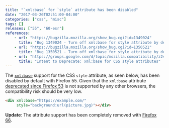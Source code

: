 ```yaml
---
title: "`xml:base` for `style` attribute has been disabled"
date: "2017-03-26T02:51:00-04:00"
categories: ["css", "misc"]
tags: []
releases: ["55", "60-esr"]
references:
    - url: "https://bugzilla.mozilla.org/show_bug.cgi?id=1349024"
      title: "Bug 1349024 - Turn off xml:base for style attribute by default on aurora and nightly"
    - url: "https://bugzilla.mozilla.org/show_bug.cgi?id=1350521"
      title: "Bug 1350521 - Turn off xml:base for style attribute by default for all channels"
    - url: "https://groups.google.com/d/topic/mozilla.compatibility/z2syZhkI1-U/discussion"
      title: "Intent to Deprecate: xml:base for CSS style attributes"
---
```

The [`xml:base`](https://www.w3.org/TR/xmlbase/) support for the CSS `style` attribute, as seen below, has been disabled by default with Firefox 55. Given that the `xml:base` attribute [deprecated since Firefox 53](https://www.fxsitecompat.dev/en-CA/docs/2017/xml-base-attribute-has-been-deprecated/) is not supported by any other browsers, the compatibility risk should be very low.

```html
<div xml:base="https://example.com/"
     style="background:url(picture.jpg)"></div>
```

**Update**: The attribute support has been completely removed with [Firefox 66](https://www.fxsitecompat.dev/en-CA/docs/2018/xml-base-attribute-is-no-longer-supported/).
